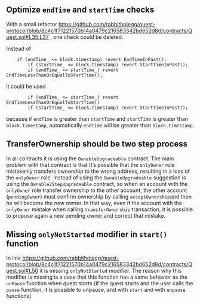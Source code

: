 ## Optimize `endTime` and `startTime` checks 

With a small refactor https://github.com/rabbitholegg/quest-protocol/blob/8c4c1f71221570b14a0479c216583342bd652d8d/contracts/Quest.sol#L35:L37 , one check could be deleted.

Instead of 
```
	if (endTime_ <= block.timestamp) revert EndTimeInPast();
        if (startTime_ <= block.timestamp) revert StartTimeInPast();
        if (endTime_ <= startTime_) revert EndTimeLessThanOrEqualToStartTime();
```
it could be used
```
        if (endTime_ <= startTime_) revert EndTimeLessThanOrEqualToStartTime()
        if (startTime_ <= block.timestamp) revert StartTimeInPast();
``` 
because if `endTime` is greater than `startTime` and `startTime` is greater than `block.timestamp`, automatically `endTime` will be greater than `block.timestamp`.



## TransferOwnership should be two step process

In all contracts it is using the `OwnableUpgradeable` contract. The main problem with that contract is that It’s possible that the `onlyOwner` role mistakenly transfers ownership to the wrong address, resulting in a loss of the `onlyOwner` role. Instead of using the `OwnableUpgradeable` suggestion is using the `Ownable2StepUpgradeable` contract, so when an account with the `onlyOwner` role transfer ownership to the other account, the other account (`pendingOwner`) must confirm ownership by calling `acceptOwnership`and then he will become the new owner. In that way, even if the account with the `onlyOwner` mistake when calling `transferOwnership` transaction, it is possible to propose again a new pending owner and correct that mistake.



## Missing `onlyNotStarted` modifier in `start()` function

In line https://github.com/rabbitholegg/quest-protocol/blob/8c4c1f71221570b14a0479c216583342bd652d8d/contracts/Quest.sol#L50 it is missing `onlyNotStarted` modifier. The reason why this modifier is missing is a case that this function has a same behavior as the `unPause` function when quest starts (if the quest starts and the user calls the `pause` function, it is possible to unpause, and with `start` and with `unpause` functions)